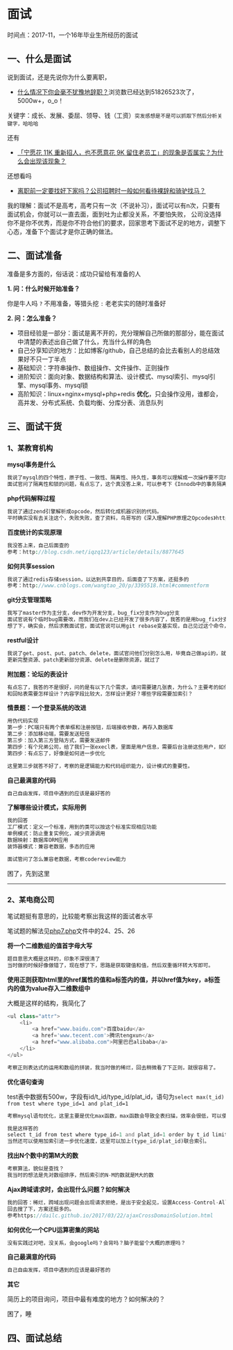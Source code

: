 # 面试

时间点：2017-11，一个16年毕业生所经历的面试

## 一、什么是面试

说到面试，还是先说你为什么要离职，
- [什么情况下你会毫不犹豫地辞职？][1]浏览数已经达到51826523次了，5000w+，o_o！

关键字：成长、发展、委屈、领导、钱（工资）`突发感想是不是可以抓取下然后分析关键字，哈哈哈`

还有
- [「宁愿花 11K 重新招人，也不愿意花 9K 留住老员工」的现象是否属实？为什么会出现该现象？][2]

还想看吗
- [离职前一定要找好下家吗？公司招聘时一般如何看待裸辞和骑驴找马？][3]

我的理解：面试不是高考，高考只有一次（不说补习），面试可以有n次，只要有面试机会，你就可以一直去面，面到吐为止都没关系，不要怕失败，
公司没选择你不是你不优秀，而是你不符合他们的要求，回家思考下面试不足的地方，调整下心态，准备下个面试才是你正确的做法。

## 二、面试准备

准备是多方面的，俗话说：成功只留给有准备的人

**1. 问：什么时候开始准备？**

你是牛人吗 `?` 不用准备，等猎头挖 `:` 老老实实的随时准备好   

**2. 问：怎么准备？**

- 项目经验是一部分：面试是离不开的，充分理解自己所做的那部分，能在面试中清楚的表述出自己做了什么，充当什么样的角色
- 自己分享知识的地方：比如博客/github，自己总结的会比去看别人的总结效果好不只一丁半点
- 基础知识：字符串操作、数组操作、文件操作、正则操作
- 进阶知识：面向对象、数据结构和算法、设计模式、mysql索引、mysql引擎、mysql事务、mysql锁
- 高阶知识：linux+nginx+mysql+php+redis **优化**，只会操作没用，谁都会，高并发、分布式系统、负载均衡、分库分表、消息队列

## 三、面试干货

### 1、某教育机构

**mysql事务是什么**

```php
我说了mysql的四个特性，原子性、一致性、隔离性、持久性，事务可以理解成一次操作要不完成要不失败。
面试官问了隔离性和锁的问题，有点忘了，这个真没答上来，可以参考下《Innodb中的事务隔离级别和锁的关系》https://tech.meituan.com/innodb-lock.html
```

**php代码解释过程**

```php
我说了通过zend引擎解析成opcode，然后转化成机器识别的代码。
平时确实没有去关注这个，失败失败，查了资料，鸟哥写的《深入理解PHP原理之Opcodes》http://www.laruence.com/2008/06/18/221.html
```

**百度统计的实现原理**

```php
我没答上来，自己后面查的
参考：http://blog.csdn.net/iqzq123/article/details/8877645
```

**如何共享session**

```php
我说了通过redis存储session，以达到共享目的，后面查了下方案，还挺多的
参考：http://www.cnblogs.com/wangtao_20/p/3395518.html#commentform
```

**git分支管理策略**

```php
我写了master作为主分支，dev作为开发分支，bug_fix分支作为bug分支
面试官说有个临时bug需要改，而我们在dev上已经开发了很多内容了，我答的是用bug_fix分支拉master代码，再合回去，面试官说dev怎么办，改了相同的模块会冲突
想了下，确实会，然后求教面试官，面试官说可以用git rebase变基实现，自己见过这个命令，但是没用过，尴尬
```
**restful设计**

```php
我说了get、post、put、patch、delete，面试官问他们分别怎么用，毕竟自己做api的，就回答了get是从服务器取资源、post是新建资源、put是
更新完整资源、patch更新部分资源、delete是删除资源，就过了
```

**附加题：论坛的表设计**

```php
有点忘了，我答的不是很好，问的是有以下几个需求，请问需要建几张表，为什么？主要考的如何合理的设计表，比如用户登录信息表可以怎样设计？发帖表
和回帖表需要怎样设计？内容字段比较大，怎样设计更好？哪些字段需要加索引？
```

**情景题：一个登录系统的改进**

```php
用伪代码实现
第一步：PC端只有两个表单框和注册按钮，后端接收参数，再存入数据库
第二步：添加移动端，需要发送短信
第三步：加入第三方登陆方式，需要发送邮件
第四步：有个兄弟公司，给了我们一张execl表，里面是用户信息，需要后台注册这些用户，如何修改现有的代码
第四步：有点忘了，好像是如何进一步优化

这里第三步就答不好了，考察的是逻辑能力和代码组织能力，设计模式的重要性。
```

**自己最满意的代码**
```php
自己自由发挥，项目中遇到的应该是最好答的
```

**了解哪些设计模式，实际用例**
```php
我的回答
工厂模式：定义一个标准，用到的类可以按这个标准实现相应功能
单例模式：防止重复实例化，减少资源调用
数据映射：数据库ORM应用
装饰器模式：兼容老数据，多态的应用

面试管问了怎么兼容老数据，考察codereview能力
```

困了，先到这里

---

### 2、某电商公司

笔试题挺有意思的，比较能考察出我这样的面试者水平

笔试题的解法见[php7.php](php/php7.php)文件中的24、25、26

**将一个二维数组的值首字母大写**

```php
题目意思大概是这样的，印象不深很清了
当时做的时候好像做错了，现在想了下，思路是获取键值和值，然后双重循环转大写即可。
```

**使用正则获取html里的href属性的值和a标签内的值，并以href值为key，a标签内的值为value存入二维数组中**

大概是这样的结构，我简化了
```php
<ul class="attr">
    <li>
        <a href="www.baidu.com">百度baidu</a>
        <a href='www.tecent.com'>腾讯tengxun</a>
        <a href="www.alibaba.com">阿里巴巴alibaba</a>
    </li>
</ul>

考察正则表达式的运用和数组的拼装，我当时做的稀烂，回去稍微看了下正则，就很容易了。
```

**优化语句查询**

test表中数据有500w，字段有id/t_id/type_id/plat_id，语句为`select max(t_id) from test where type_id=1 and plat_id=1`
```php
考察mysql语句优化，这里主要是优化max函数，max函数会导致全表扫描，效率会很低，可以使用order by加limit进行优化

我是这样答的
select t_id from test where type_id=1 and plat_id=1 order by t_id limit 1;
当然还可以使用加索引进一步优化速度，这里可以加上(type_id/plat_id)联合索引。
```

**找出N个数中的第M大的数**

```php
考察算法，貌似是查找？
我当时的想法是先对数组排序，然后索引的N-M的数就是M大的数
```

**Ajax跨域请求时，会出现什么问题？如何解决**

```php
我的回答：稀烂，跨域出现问题会出现请求拒绝，是出于安全起见，设置Access-Control-Allow-Origin为*即可。哈哈哈naive
回去搜了下，方案还挺多的。
参考https://dailc.github.io/2017/03/22/ajaxCrossDomainSolution.html
```

**如何优化一个CPU运算密集的网站**
```php
没有实践过对吧，没关系，会google吗？会背吗？脑子能留个大概的原理吗？
```

**自己最满意的代码**
```php
自己自由发挥，项目中遇到的应该是最好答的
```

**其它**

简历上的项目询问，项目中最有难度的地方？如何解决的？

困了，睡

## 四、面试总结


[1]:https://www.zhihu.com/question/50056807
[2]:https://www.zhihu.com/question/63878469
[3]:https://www.zhihu.com/question/20029279